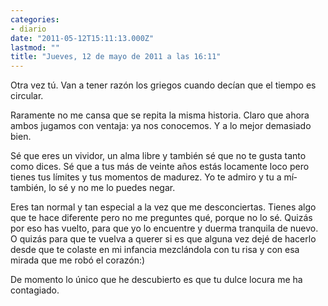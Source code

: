 ```yaml
---
categories:
- diario
date: "2011-05-12T15:11:13.000Z"
lastmod: ""
title: "Jueves, 12 de mayo de 2011 a las 16:11"
---
```


Otra vez tú. Van a tener razón los griegos cuando decí­an que el tiempo es circular. 


Raramente no me cansa que se repita la misma historia. Claro que ahora ambos jugamos con ventaja: ya nos conocemos. Y a lo mejor demasiado bien.

Sé que eres un vividor, un alma libre y también sé que no te gusta tanto como dices. Sé que a tus más de veinte años estás locamente loco pero tienes tus lí­mites y tus momentos de madurez. Yo te admiro y tu a mí­ también, lo sé y no me lo puedes negar.

Eres tan normal y tan especial a la vez que me desconciertas. Tienes algo que te hace diferente pero no me preguntes qué, porque no lo sé. Quizás por eso has vuelto, para que yo lo encuentre y duerma tranquila de nuevo. O quizás para que te vuelva a querer si es que alguna vez dejé de hacerlo desde que te colaste en mi infancia mezclándola con tu risa y con esa mirada que me robó el corazón:)

De momento lo único que he descubierto es que tu dulce locura me ha contagiado.